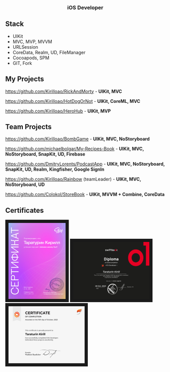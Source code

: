 
<h3 align="center">iOS Developer</h3>

## Stack
* UIKit
* MVC, MVP, MVVM
* URLSession
* CoreData, Realm, UD, FileManager
* Cocoapods, SPM
* GIT, Fork


## My Projects
https://github.com/Kirilloao/RickAndMorty - **UIKit, MVC**

https://github.com/Kirilloao/HotDogOrNot - **UIKit, CoreML, MVC**

https://github.com/Kirilloao/HeroHub - **UIKit, MVP**

## Team Projects
 
 https://github.com/Kirilloao/BombGame - **UIKit, MVC, NoStoryboard**

 https://github.com/michaelbolgar/My-Recipes-Book - **UIKit, MVC, NoStoryboard, SnapKit, UD, Firebase**
 
 https://github.com/DmitryLorents/PodcastApp - **UIKit, MVC, NoStoryboard, SnapKit, UD, Realm, Kingfisher, Google SignIn**

 https://github.com/Kirilloao/Rainbow (teamLeader) -  **UIKit, MVC, NoStoryboard, UD**

 https://github.com/Colokol/StoreBook - **UIKit, MVVM + Combine, CoreData**
 

 ## Certificates
  <a href="https://github.com/Kirilloao/Kirilloao/blob/main/A4%20-%20185.pdf" target="_blanck"><img src="https://github.com/Kirilloao/Kirilloao/blob/main/Surf.png" alt="swiftbook.org" width = "180" height="240" border="10" /></a>
    <a href="https://swiftbook.org/professions/53/certificate/4607/?language=en" target="_blanck"><img src="https://github.com/Kirilloao/Kirilloao/blob/main/SwiftBook_certificate_en.png" alt="swiftbook.org" width = "240" height="180" border="10" /></a>
        <a href="https://github.com/Kirilloao/Kirilloao/blob/main/Certificate%20Participant.png" target="_blanck"><img src="https://github.com/Kirilloao/Kirilloao/blob/main/Certificate%20Participant.png" alt="swiftbook.org" width = "240" height="180" border="10" /></a>
